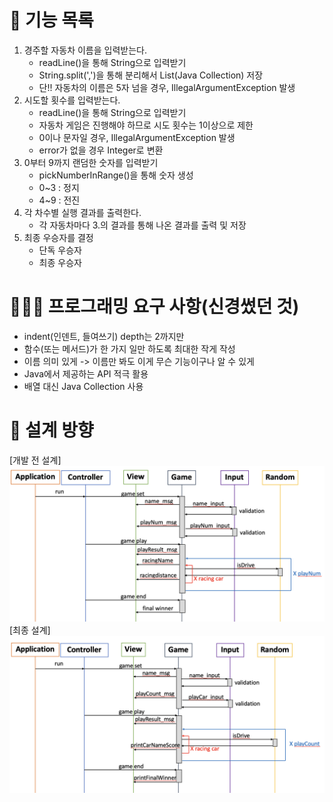 # 📑 기능 목록
1. 경주할 자동차 이름을 입력받는다.
   - readLine()을 통해 String으로 입력받기
   - String.split(',')을 통해 분리해서 List(Java Collection) 저장
   - 단!! 자동차의 이름은 5자 넘을 경우, IllegalArgumentException 발생
2. 시도할 횟수를 입력받는다.
   - readLine()을 통해 String으로 입력받기
   - 자동차 게임은 진행해야 하므로 시도 횟수는 1이상으로 제한
   - 0이나 문자일 경우, IllegalArgumentException 발생
   - error가 없을 경우 Integer로 변환
3. 0부터 9까지 랜덤한 숫자를 입력받기
   - pickNumberInRange()을 통해 숫자 생성
   - 0~3 : 정지
   - 4~9 : 전진
4. 각 차수별 실행 결과를 출력한다.
   - 각 자동차마다 3.의 결과를 통해 나온 결과를 출력 및 저장
5. 최종 우승자를 결정
   - 단독 우승자
   - 최종 우승자

# 👨🏻‍💻 프로그래밍 요구 사항(신경썼던 것)
- indent(인덴트, 들여쓰기) depth는 2까지만
- 함수(또는 메서드)가 한 가지 일만 하도록 최대한 작게 작성
- 이름 의미 있게 -> 이름만 봐도 이게 무슨 기능이구나 알 수 있게
- Java에서 제공하는 API 적극 활용
- 배열 대신 Java Collection 사용

# 📝 설계 방향
[개발 전 설계]
<img src='../docs/racingcar_design.png'>
[최종 설계]
<img src='../docs/racingcar_design2.png'>